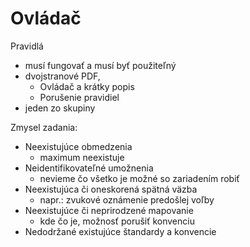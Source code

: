 # Ovládač
Pravidlá
- musí fungovať a musí byť použiteľný
- dvojstranové PDF,
	- Ovládač a krátky popis
	- Porušenie pravidiel
- jeden zo skupiny

Zmysel zadania:
- Neexistujúce obmedzenia
	- maximum neexistuje
- Neidentifikovateľné umožnenia
	- nevieme čo všetko je možné so zariadením robiť
- Neexistujúca či oneskorená spätná väzba
	- napr.: zvukové oznámenie predošlej voľby
- Neexistujúce či neprirodzené mapovanie
	- kde čo je, možnosť porušiť konvenciu
- Nedodržané existujúce štandardy a konvencie

